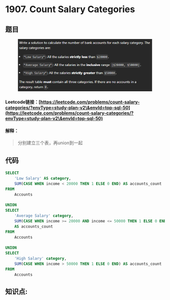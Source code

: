 # 1907. Count Salary Categories

## 题目

<figure><img src="../../../.gitbook/assets/image (12) (1).png" alt=""><figcaption></figcaption></figure>

#### Leetcode链接：[https://leetcode.com/problems/count-salary-categories/?envType=study-plan-v2\&envId=top-sql-50](https://leetcode.com/problems/count-salary-categories/?envType=study-plan-v2\&envId=top-sql-50)

#### 解释：

> 分别建立三个表，再union到一起

## 代码

```sql
SELECT 
    'Low Salary' AS category,
    SUM(CASE WHEN income < 20000 THEN 1 ELSE 0 END) AS accounts_count
FROM 
    Accounts
    
UNION
SELECT  
    'Average Salary' category,
    SUM(CASE WHEN income >= 20000 AND income <= 50000 THEN 1 ELSE 0 END) 
    AS accounts_count
FROM 
    Accounts

UNION
SELECT 
    'High Salary' category,
    SUM(CASE WHEN income > 50000 THEN 1 ELSE 0 END) AS accounts_count
FROM 
    Accounts
```

## **知识点:**&#x20;
